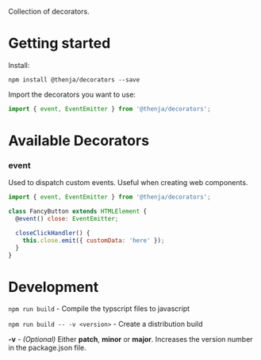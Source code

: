 Collection of decorators.

# Getting started

Install:

```
npm install @thenja/decorators --save
```

Import the decorators you want to use:

```javascript
import { event, EventEmitter } from '@thenja/decorators';
```

# Available Decorators

### event

Used to dispatch custom events. Useful when creating web components.

```javascript
import { event, EventEmitter } from '@thenja/decorators';

class FancyButton extends HTMLElement {
  @event() close: EventEmitter;

  closeClickHandler() {
    this.close.emit({ customData: 'here' });
  }
}
```

# Development

``npm run build`` - Compile the typscript files to javascript

``npm run build -- -v <version>`` - Create a distribution build

__-v__ - _(Optional)_ Either __patch__, __minor__ or __major__. Increases the version number in the package.json file.